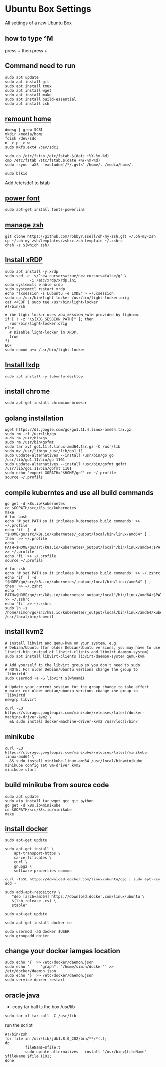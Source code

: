 # Ubuntu Box Settings

All settings of a new Ubuntu Box

## how to type ^M

press <Ctrl> + <V> then press <Ctrl> + <M>

## Command need to run

```
sudo apt update
sudo apt install git
sudo apt install tmux
sudo apt install wget
sudo apt install make
sudo apt install build-essential
sudo apt install zsh
```
## [remount home](https://help.ubuntu.com/community/Partitioning/Home/Moving)

```
dmesg | grep SCSI
mkdir /media/home
fdisk /dev/sdc
n -> p -> w
sudo mkfs.ext4 /dev/sdc1

sudo cp /etc/fstab /etc/fstab.$(date +%Y-%m-%d)
cmp /etc/fstab /etc/fstab.$(date +%Y-%m-%d)
sudo rsync -aXS --exclude='/*/.gvfs' /home/. /media/home/.

sudo blkid
```
Add /etc/sdc1 to fstab

## [power font](https://github.com/powerline/fonts)

```
sudo apt-get install fonts-powerline
```

## [manage zsh](https://github.com/robbyrussell/oh-my-zsh)

```
git clone https://github.com/robbyrussell/oh-my-zsh.git ~/.oh-my-zsh
cp ~/.oh-my-zsh/templates/zshrc.zsh-template ~/.zshrc
chsh -s $(which zsh)
```

## [Install xRDP](https://www.hiroom2.com/2018/05/07/ubuntu-1804-xrdp-lxde-en/)

```
sudo apt install -y xrdp
sudo sed -e 's/^new_cursors=true/new_cursors=false/g' \
           -i /etc/xrdp/xrdp.ini
sudo systemctl enable xrdp
sudo systemctl restart xrdp
echo "lxsession -s Lubuntu -e LXDE" > ~/.xsession
sudo cp /usr/bin/light-locker /usr/bin/light-locker.orig
cat <<EOF | sudo tee /usr/bin/light-locker
#!/bin/sh

# The light-locker uses XDG_SESSION_PATH provided by lightdm.
if [ ! -z "\${XDG_SESSION_PATH}" ]; then
  /usr/bin/light-locker.orig
else
  # Disable light-locker in XRDP.
  true
fi
EOF
sudo chmod a+x /usr/bin/light-locker
```

## [Install lxdp](https://www.hiroom2.com/2018/05/06/ubuntu-1804-lxde-en/)

```
sudo apt install -y lubuntu-desktop
```
## install chrome

```
sudo apt-get install chromium-browser
```

## golang installation

```
wget https://dl.google.com/go/go1.11.4.linux-amd64.tar.gz
sudo rm -rf /usr/lib/go
sudo rm /usr/bin/go
sudo rm /usr/bin/gofmt
sudo tar xvf go1.11.4.linux-amd64.tar.gz -C /usr/lib
sudo mv /usr/lib/go /usr/lib/go1.11
sudo update-alternatives --install /usr/bin/go go /usr/lib/go1.11/bin/go 1101
sudo update-alternatives --install /usr/bin/gofmt gofmt /usr/lib/go1.11/bin/gofmt 1101
sudo echo 'export GOPATH="$HOME/go"' >> ~/.profile
source ~/.profile
```
## compile kuberntes and use all build commands

```
go get -d k8s.io/kubernetes
cd $GOPATH/src/k8s.io/kubernetes
make
# for bash
echo '# set PATH so it includes kubernetes build commands' >> ~/.profile
echo 'if  [ -d "$HOME/go/src/k8s.io/kubernetes/_output/local/bin/linux/amd64" ] ; then' >> ~/.profile
echo '    PATH=$HOME/go/src/k8s.io/kubernetes/_output/local"/bin/linux/amd64:$PATH"' >> ~/.profile
echo 'fi' >> ~/.profile
source ~/.profile

# for zsh
echo '# set PATH so it includes kubernetes build commands' >> ~/.zshrc
echo 'if  [ -d "$HOME/go/src/k8s.io/kubernetes/_output/local/bin/linux/amd64" ] ; then' >> ~/.zshrc
echo '    PATH=$HOME/go/src/k8s.io/kubernetes/_output/local"/bin/linux/amd64:$PATH"' >> ~/.zshrc
echo 'fi' >> ~/.zshrc
sudo ln -s /home/simon/go/src/k8s.io/kubernetes/_output/local/bin/linux/amd64/kubectl /usr/local/bin/kubectl
```
## install kvm2

```
# Install libvirt and qemu-kvm on your system, e.g.
# Debian/Ubuntu (for older Debian/Ubuntu versions, you may have to use libvirt-bin instead of libvirt-clients and libvirt-daemon-system)
sudo apt install libvirt-clients libvirt-daemon-system qemu-kvm

# Add yourself to the libvirt group so you don't need to sudo
# NOTE: For older Debian/Ubuntu versions change the group to `libvirtd`
sudo usermod -a -G libvirt $(whoami)

# Update your current session for the group change to take effect
# NOTE: For older Debian/Ubuntu versions change the group to `libvirtd`
newgrp libvirt

curl -LO https://storage.googleapis.com/minikube/releases/latest/docker-machine-driver-kvm2 \
  && sudo install docker-machine-driver-kvm2 /usr/local/bin/
```

## minikube

```
curl -LO https://storage.googleapis.com/minikube/releases/latest/minikube-linux-amd64 \
  && sudo install minikube-linux-amd64 /usr/local/bin/minikube
minikube config set vm-driver kvm2
minikube start
```
## build minikube from source code

```
sudo apt update
sudo atp install tar wget gcc git python
go get -d k8s.io/minikube
cd $GOPATH/src/k8s.io/minikube
make
```

## [install docker](https://docs.docker.com/install/linux/docker-ce/ubuntu/)

```
sudo apt-get update

sudo apt-get install \
    apt-transport-https \
    ca-certificates \
    curl \
    gnupg2 \
    software-properties-common
    
curl -fsSL https://download.docker.com/linux/ubuntu/gpg | sudo apt-key add -

sudo add-apt-repository \
   "deb [arch=amd64] https://download.docker.com/linux/ubuntu \
   $(lsb_release -cs) \
   stable"
   
sudo apt-get update

sudo apt-get install docker-ce

sudo usermod -aG docker $USER
sudo groupadd docker
```

## change your docker iamges location

```
sudo echo '{' >> /etc/docker/daemon.json
sudo echo '     "graph": "/home/simon/docker"' >> /etc/docker/daemon.json
sudo echo '}' >> /etc/docker/daemon.json
sudo service docker restart
```
## oracle java

- copy tar ball to the box /usr/lib
```
sudo tar xf tar-ball -C /usr/lib
```
run the script 

```
#!/bin/zsh
for file in /usr/lib/jdk1.8.0_202/bin/**/*(.);
do
         fileName=$file:t
         sudo update-alternatives --install "/usr/bin/$fileName" $fileName $file 1101;
done
```
